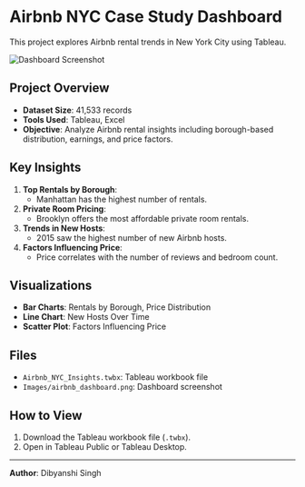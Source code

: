 # Airbnb NYC Case Study Dashboard

This project explores Airbnb rental trends in New York City using Tableau.

![Dashboard Screenshot](Images/airbnb_dashboard.png)

## Project Overview
- **Dataset Size**: 41,533 records
- **Tools Used**: Tableau, Excel
- **Objective**: Analyze Airbnb rental insights including borough-based distribution, earnings, and price factors.

## Key Insights
1. **Top Rentals by Borough**: 
   - Manhattan has the highest number of rentals.
2. **Private Room Pricing**:
   - Brooklyn offers the most affordable private room rentals.
3. **Trends in New Hosts**:
   - 2015 saw the highest number of new Airbnb hosts.
4. **Factors Influencing Price**:
   - Price correlates with the number of reviews and bedroom count.

## Visualizations
- **Bar Charts**: Rentals by Borough, Price Distribution
- **Line Chart**: New Hosts Over Time
- **Scatter Plot**: Factors Influencing Price

## Files
- `Airbnb_NYC_Insights.twbx`: Tableau workbook file
- `Images/airbnb_dashboard.png`: Dashboard screenshot

## How to View
1. Download the Tableau workbook file (`.twbx`).
2. Open in Tableau Public or Tableau Desktop.

---

**Author**: Dibyanshi Singh  

